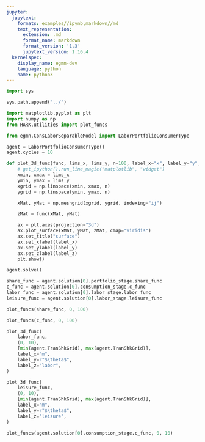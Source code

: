```yaml
---
jupyter:
  jupytext:
    formats: examples//ipynb,markdown//md
    text_representation:
      extension: .md
      format_name: markdown
      format_version: '1.3'
      jupytext_version: 1.16.4
  kernelspec:
    display_name: egmn-dev
    language: python
    name: python3
---
```


```python
import sys

sys.path.append("../")
```

```python
import matplotlib.pyplot as plt
import numpy as np
from HARK.utilities import plot_funcs

from egmn.ConsLaborSeparableModel import LaborPortfolioConsumerType
```

```python pycharm={"name": "#%%\n"}
agent = LaborPortfolioConsumerType()
agent.cycles = 10
```

```python
def plot_3d_func(func, lims_x, lims_y, n=100, label_x="x", label_y="y", label_z="z"):
    # get_ipython().run_line_magic("matplotlib", "widget")
    xmin, xmax = lims_x
    ymin, ymax = lims_y
    xgrid = np.linspace(xmin, xmax, n)
    ygrid = np.linspace(ymin, ymax, n)

    xMat, yMat = np.meshgrid(xgrid, ygrid, indexing="ij")

    zMat = func(xMat, yMat)

    ax = plt.axes(projection="3d")
    ax.plot_surface(xMat, yMat, zMat, cmap="viridis")
    ax.set_title("surface")
    ax.set_xlabel(label_x)
    ax.set_ylabel(label_y)
    ax.set_zlabel(label_z)
    plt.show()
```

```python pycharm={"name": "#%%\n"}
agent.solve()
```

```python
share_func = agent.solution[0].portfolio_stage.share_func
c_func = agent.solution[0].consumption_stage.c_func
labor_func = agent.solution[0].labor_stage.labor_func
leisure_func = agent.solution[0].labor_stage.leisure_func
```

```python
plot_funcs(share_func, 0, 100)
```

```python
plot_funcs(c_func, 0, 100)
```

```python pycharm={"name": "#%%\n"}
plot_3d_func(
    labor_func,
    (0, 10),
    [min(agent.TranShkGrid), max(agent.TranShkGrid)],
    label_x="m",
    label_y=r"$\theta$",
    label_z="labor",
)
```

```python
plot_3d_func(
    leisure_func,
    (0, 10),
    [min(agent.TranShkGrid), max(agent.TranShkGrid)],
    label_x="m",
    label_y=r"$\theta$",
    label_z="leisure",
)
```

```python pycharm={"name": "#%%\n"}
plot_funcs(agent.solution[0].consumption_stage.c_func, 0, 10)
```

```python

```
